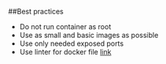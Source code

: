##Best practices

- Do not run container as root
- Use as small and basic images as possible
- Use only needed exposed ports
- Use linter for docker file [link](https://hadolint.github.io/hadolint/)
